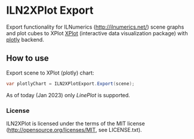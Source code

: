 ILN2XPlot Export
==========

Export functionality for ILNumerics (http://ilnumerics.net/) scene graphs
and plot cubes to XPlot [XPlot](https://fslab.org/XPlot/) (interactive data visualization package) with [plotly](https://plotly.com/) backend.

## How to use

Export scene to XPlot (plotly) chart:
```csharp
var plotlyChart = ILN2XPlotExport.Export(scene);
```
As of today (Jan 2023) only _LinePlot_ is supported.

### License
ILN2XPlot is licensed under the terms of the MIT license (<http://opensource.org/licenses/MIT>, see LICENSE.txt).
